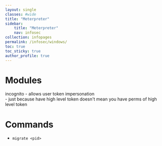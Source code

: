 ```yaml
---
layout: single
classes: #wide
title: "Meterpreter"
sidebar:
    title: "Meterpreter"
    nav: infosec
collection: infopages
permalink: /infosec/windows/
toc: true
toc_sticky: true
author_profile: true
---
```


# Modules
incognito - allows user token impersonation  
    - just because have high level token doesn't mean you have perms of high level token

# Commands
* `migrate <pid>`
 